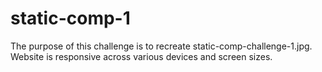 # static-comp-1

The purpose of this challenge is to recreate static-comp-challenge-1.jpg. Website is responsive across various devices and screen sizes.
